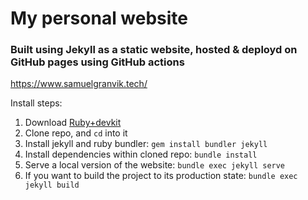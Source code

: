# My personal website
### Built using Jekyll as a static website, hosted & deployd on GitHub pages using GitHub actions

https://www.samuelgranvik.tech/

Install steps:

1. Download [Ruby+devkit](https://rubyinstaller.org/)
2. Clone repo, and `cd` into it
3. Install jekyll and ruby bundler: `gem install bundler jekyll`
4. Install dependencies within cloned repo: `bundle install`
5. Serve a local version of the website: `bundle exec jekyll serve`
6. If you want to build the project to its production state: `bundle exec jekyll build`
